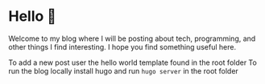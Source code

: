 # Hello :wave:

Welcome to my blog where I will be posting about tech, programming, and other things I find interesting. I hope you find something useful here.

To add a new post user the hello world template found in the root folder 
To run the blog locally install hugo and run `hugo server` in the root folder